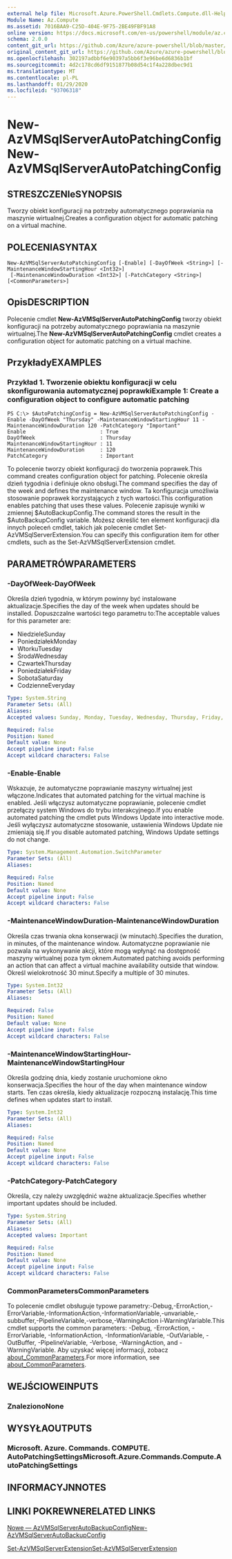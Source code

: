 ```yaml
---
external help file: Microsoft.Azure.PowerShell.Cmdlets.Compute.dll-Help.xml
Module Name: Az.Compute
ms.assetid: 7016BAA9-C25D-404E-9F75-2BE49FBF91A8
online version: https://docs.microsoft.com/en-us/powershell/module/az.compute/new-azvmsqlserverautopatchingconfig
schema: 2.0.0
content_git_url: https://github.com/Azure/azure-powershell/blob/master/src/Compute/Compute/help/New-AzVMSqlServerAutoPatchingConfig.md
original_content_git_url: https://github.com/Azure/azure-powershell/blob/master/src/Compute/Compute/help/New-AzVMSqlServerAutoPatchingConfig.md
ms.openlocfilehash: 302197adbbf6e90397a5bb6f3e96be6d6836b1bf
ms.sourcegitcommit: 4d2c178cd6df9151877b08d54c1f4a228dbec9d1
ms.translationtype: MT
ms.contentlocale: pl-PL
ms.lasthandoff: 01/29/2020
ms.locfileid: "93706318"
---
```

# <span data-ttu-id="f00cc-101">New-AzVMSqlServerAutoPatchingConfig</span><span class="sxs-lookup"><span data-stu-id="f00cc-101">New-AzVMSqlServerAutoPatchingConfig</span></span>

## <span data-ttu-id="f00cc-102">STRESZCZENIe</span><span class="sxs-lookup"><span data-stu-id="f00cc-102">SYNOPSIS</span></span>
<span data-ttu-id="f00cc-103">Tworzy obiekt konfiguracji na potrzeby automatycznego poprawiania na maszynie wirtualnej.</span><span class="sxs-lookup"><span data-stu-id="f00cc-103">Creates a configuration object for automatic patching on a virtual machine.</span></span>

## <span data-ttu-id="f00cc-104">POLECENIA</span><span class="sxs-lookup"><span data-stu-id="f00cc-104">SYNTAX</span></span>

```
New-AzVMSqlServerAutoPatchingConfig [-Enable] [-DayOfWeek <String>] [-MaintenanceWindowStartingHour <Int32>]
 [-MaintenanceWindowDuration <Int32>] [-PatchCategory <String>] [<CommonParameters>]
```

## <span data-ttu-id="f00cc-105">Opis</span><span class="sxs-lookup"><span data-stu-id="f00cc-105">DESCRIPTION</span></span>
<span data-ttu-id="f00cc-106">Polecenie cmdlet **New-AzVMSqlServerAutoPatchingConfig** tworzy obiekt konfiguracji na potrzeby automatycznego poprawiania na maszynie wirtualnej.</span><span class="sxs-lookup"><span data-stu-id="f00cc-106">The **New-AzVMSqlServerAutoPatchingConfig** cmdlet creates a configuration object for automatic patching on a virtual machine.</span></span>

## <span data-ttu-id="f00cc-107">Przykłady</span><span class="sxs-lookup"><span data-stu-id="f00cc-107">EXAMPLES</span></span>

### <span data-ttu-id="f00cc-108">Przykład 1. Tworzenie obiektu konfiguracji w celu skonfigurowania automatycznej poprawki</span><span class="sxs-lookup"><span data-stu-id="f00cc-108">Example 1: Create a configuration object to configure automatic patching</span></span>
```
PS C:\> $AutoPatchingConfig = New-AzVMSqlServerAutoPatchingConfig -Enable -DayOfWeek "Thursday" -MaintenanceWindowStartingHour 11 -MaintenanceWindowDuration 120 -PatchCategory "Important"
Enable                        : True
DayOfWeek                     : Thursday
MaintenanceWindowStartingHour : 11
MaintenanceWindowDuration     : 120
PatchCategory                 : Important
```

<span data-ttu-id="f00cc-109">To polecenie tworzy obiekt konfiguracji do tworzenia poprawek.</span><span class="sxs-lookup"><span data-stu-id="f00cc-109">This command creates configuration object for patching.</span></span>
<span data-ttu-id="f00cc-110">Polecenie określa dzień tygodnia i definiuje okno obsługi.</span><span class="sxs-lookup"><span data-stu-id="f00cc-110">The command specifies the day of the week and defines the maintenance window.</span></span>
<span data-ttu-id="f00cc-111">Ta konfiguracja umożliwia stosowanie poprawek korzystających z tych wartości.</span><span class="sxs-lookup"><span data-stu-id="f00cc-111">This configuration enables patching that uses these values.</span></span>
<span data-ttu-id="f00cc-112">Polecenie zapisuje wyniki w zmiennej $AutoBackupConfig.</span><span class="sxs-lookup"><span data-stu-id="f00cc-112">The command stores the result in the $AutoBackupConfig variable.</span></span>
<span data-ttu-id="f00cc-113">Możesz określić ten element konfiguracji dla innych poleceń cmdlet, takich jak polecenie cmdlet Set-AzVMSqlServerExtension.</span><span class="sxs-lookup"><span data-stu-id="f00cc-113">You can specify this configuration item for other cmdlets, such as the Set-AzVMSqlServerExtension cmdlet.</span></span>

## <span data-ttu-id="f00cc-114">PARAMETRÓW</span><span class="sxs-lookup"><span data-stu-id="f00cc-114">PARAMETERS</span></span>

### <span data-ttu-id="f00cc-115">-DayOfWeek</span><span class="sxs-lookup"><span data-stu-id="f00cc-115">-DayOfWeek</span></span>
<span data-ttu-id="f00cc-116">Określa dzień tygodnia, w którym powinny być instalowane aktualizacje.</span><span class="sxs-lookup"><span data-stu-id="f00cc-116">Specifies the day of the week when updates should be installed.</span></span>
<span data-ttu-id="f00cc-117">Dopuszczalne wartości tego parametru to:</span><span class="sxs-lookup"><span data-stu-id="f00cc-117">The acceptable values for this parameter are:</span></span>
- <span data-ttu-id="f00cc-118">Niedziele</span><span class="sxs-lookup"><span data-stu-id="f00cc-118">Sunday</span></span>
- <span data-ttu-id="f00cc-119">Poniedziałek</span><span class="sxs-lookup"><span data-stu-id="f00cc-119">Monday</span></span>
- <span data-ttu-id="f00cc-120">Wtorku</span><span class="sxs-lookup"><span data-stu-id="f00cc-120">Tuesday</span></span>
- <span data-ttu-id="f00cc-121">Środa</span><span class="sxs-lookup"><span data-stu-id="f00cc-121">Wednesday</span></span>
- <span data-ttu-id="f00cc-122">Czwartek</span><span class="sxs-lookup"><span data-stu-id="f00cc-122">Thursday</span></span>
- <span data-ttu-id="f00cc-123">Poniedziałek</span><span class="sxs-lookup"><span data-stu-id="f00cc-123">Friday</span></span>
- <span data-ttu-id="f00cc-124">Sobota</span><span class="sxs-lookup"><span data-stu-id="f00cc-124">Saturday</span></span>
- <span data-ttu-id="f00cc-125">Codzienne</span><span class="sxs-lookup"><span data-stu-id="f00cc-125">Everyday</span></span>

```yaml
Type: System.String
Parameter Sets: (All)
Aliases:
Accepted values: Sunday, Monday, Tuesday, Wednesday, Thursday, Friday, Saturday, Everyday

Required: False
Position: Named
Default value: None
Accept pipeline input: False
Accept wildcard characters: False
```

### <span data-ttu-id="f00cc-126">-Enable</span><span class="sxs-lookup"><span data-stu-id="f00cc-126">-Enable</span></span>
<span data-ttu-id="f00cc-127">Wskazuje, że automatyczne poprawianie maszyny wirtualnej jest włączone.</span><span class="sxs-lookup"><span data-stu-id="f00cc-127">Indicates that automated patching for the virtual machine is enabled.</span></span>
<span data-ttu-id="f00cc-128">Jeśli włączysz automatyczne poprawianie, polecenie cmdlet przełączy system Windows do trybu interakcyjnego.</span><span class="sxs-lookup"><span data-stu-id="f00cc-128">If you enable automated patching the cmdlet puts Windows Update into interactive mode.</span></span>
<span data-ttu-id="f00cc-129">Jeśli wyłączysz automatyczne stosowanie, ustawienia Windows Update nie zmieniają się.</span><span class="sxs-lookup"><span data-stu-id="f00cc-129">If you disable automated patching, Windows Update settings do not change.</span></span>

```yaml
Type: System.Management.Automation.SwitchParameter
Parameter Sets: (All)
Aliases:

Required: False
Position: Named
Default value: None
Accept pipeline input: False
Accept wildcard characters: False
```

### <span data-ttu-id="f00cc-130">-MaintenanceWindowDuration</span><span class="sxs-lookup"><span data-stu-id="f00cc-130">-MaintenanceWindowDuration</span></span>
<span data-ttu-id="f00cc-131">Określa czas trwania okna konserwacji (w minutach).</span><span class="sxs-lookup"><span data-stu-id="f00cc-131">Specifies the duration, in minutes, of the maintenance window.</span></span>
<span data-ttu-id="f00cc-132">Automatyczne poprawianie nie pozwala na wykonywanie akcji, które mogą wpłynąć na dostępność maszyny wirtualnej poza tym oknem.</span><span class="sxs-lookup"><span data-stu-id="f00cc-132">Automated patching avoids performing an action that can affect a virtual machine availability outside that window.</span></span>
<span data-ttu-id="f00cc-133">Określ wielokrotność 30 minut.</span><span class="sxs-lookup"><span data-stu-id="f00cc-133">Specify a multiple of 30 minutes.</span></span>

```yaml
Type: System.Int32
Parameter Sets: (All)
Aliases:

Required: False
Position: Named
Default value: None
Accept pipeline input: False
Accept wildcard characters: False
```

### <span data-ttu-id="f00cc-134">-MaintenanceWindowStartingHour</span><span class="sxs-lookup"><span data-stu-id="f00cc-134">-MaintenanceWindowStartingHour</span></span>
<span data-ttu-id="f00cc-135">Określa godzinę dnia, kiedy zostanie uruchomione okno konserwacja.</span><span class="sxs-lookup"><span data-stu-id="f00cc-135">Specifies the hour of the day when maintenance window starts.</span></span>
<span data-ttu-id="f00cc-136">Ten czas określa, kiedy aktualizacje rozpoczną instalację.</span><span class="sxs-lookup"><span data-stu-id="f00cc-136">This time defines when updates start to install.</span></span>

```yaml
Type: System.Int32
Parameter Sets: (All)
Aliases:

Required: False
Position: Named
Default value: None
Accept pipeline input: False
Accept wildcard characters: False
```

### <span data-ttu-id="f00cc-137">-PatchCategory</span><span class="sxs-lookup"><span data-stu-id="f00cc-137">-PatchCategory</span></span>
<span data-ttu-id="f00cc-138">Określa, czy należy uwzględnić ważne aktualizacje.</span><span class="sxs-lookup"><span data-stu-id="f00cc-138">Specifies whether important updates should be included.</span></span>

```yaml
Type: System.String
Parameter Sets: (All)
Aliases:
Accepted values: Important

Required: False
Position: Named
Default value: None
Accept pipeline input: False
Accept wildcard characters: False
```

### <span data-ttu-id="f00cc-139">CommonParameters</span><span class="sxs-lookup"><span data-stu-id="f00cc-139">CommonParameters</span></span>
<span data-ttu-id="f00cc-140">To polecenie cmdlet obsługuje typowe parametry:-Debug,-ErrorAction,-ErrorVariable,-InformationAction,-InformationVariable,-unvariable,-subbuffer,-PipelineVariable,-verbose,-WarningAction i-WarningVariable.</span><span class="sxs-lookup"><span data-stu-id="f00cc-140">This cmdlet supports the common parameters: -Debug, -ErrorAction, -ErrorVariable, -InformationAction, -InformationVariable, -OutVariable, -OutBuffer, -PipelineVariable, -Verbose, -WarningAction, and -WarningVariable.</span></span> <span data-ttu-id="f00cc-141">Aby uzyskać więcej informacji, zobacz [about_CommonParameters](https://go.microsoft.com/fwlink/?LinkID=113216).</span><span class="sxs-lookup"><span data-stu-id="f00cc-141">For more information, see [about_CommonParameters](https://go.microsoft.com/fwlink/?LinkID=113216).</span></span>

## <span data-ttu-id="f00cc-142">WEJŚCIOWE</span><span class="sxs-lookup"><span data-stu-id="f00cc-142">INPUTS</span></span>

### <span data-ttu-id="f00cc-143">Znaleziono</span><span class="sxs-lookup"><span data-stu-id="f00cc-143">None</span></span>

## <span data-ttu-id="f00cc-144">WYSYŁA</span><span class="sxs-lookup"><span data-stu-id="f00cc-144">OUTPUTS</span></span>

### <span data-ttu-id="f00cc-145">Microsoft. Azure. Commands. COMPUTE. AutoPatchingSettings</span><span class="sxs-lookup"><span data-stu-id="f00cc-145">Microsoft.Azure.Commands.Compute.AutoPatchingSettings</span></span>

## <span data-ttu-id="f00cc-146">INFORMACYJN</span><span class="sxs-lookup"><span data-stu-id="f00cc-146">NOTES</span></span>

## <span data-ttu-id="f00cc-147">LINKI POKREWNE</span><span class="sxs-lookup"><span data-stu-id="f00cc-147">RELATED LINKS</span></span>

[<span data-ttu-id="f00cc-148">Nowe — AzVMSqlServerAutoBackupConfig</span><span class="sxs-lookup"><span data-stu-id="f00cc-148">New-AzVMSqlServerAutoBackupConfig</span></span>](./New-AzVMSqlServerAutoBackupConfig.md)

[<span data-ttu-id="f00cc-149">Set-AzVMSqlServerExtension</span><span class="sxs-lookup"><span data-stu-id="f00cc-149">Set-AzVMSqlServerExtension</span></span>](./Set-AzVMSqlServerExtension.md)


